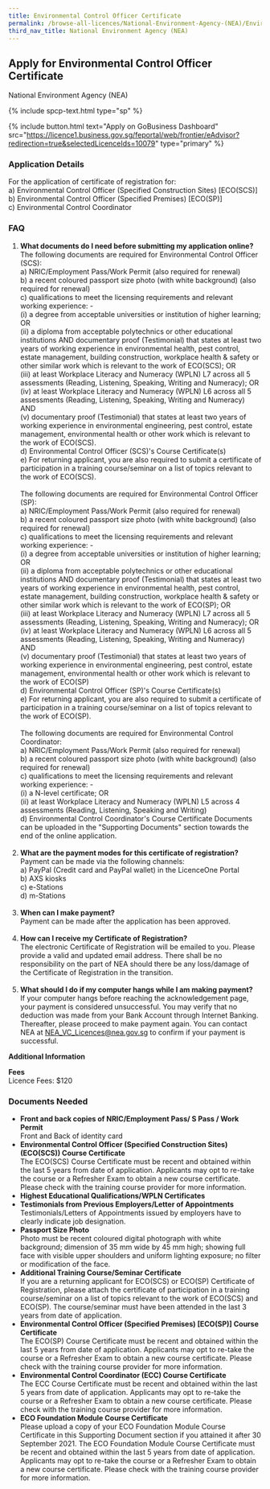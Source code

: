 ```yaml
---
title: Environmental Control Officer Certificate
permalink: /browse-all-licences/National-Environment-Agency-(NEA)/Environmental-Control-Officer-Certificate
third_nav_title: National Environment Agency (NEA)
---
```


## Apply for Environmental Control Officer Certificate

National Environment Agency (NEA)

{% include spcp-text.html type="sp" %}

{% include button.html text="Apply on GoBusiness Dashboard" src="https://licence1.business.gov.sg/feportal/web/frontier/eAdvisor?redirection=true&selectedLicenceIds=10079" type="primary" %}

<H3>Application Details</H3>

<p>For the application of certificate of registration for:<br />a) Environmental Control Officer (Specified Construction Sites) [ECO(SCS)]<br />b) Environmental Control Officer (Specified Premises) [ECO(SP)]<br />c) Environmental Control Coordinator</p>
<h3>FAQ</h3>
<ol>
<li><strong>What documents do I need before submitting my application online?</strong><br />The following documents are required for Environmental Control Officer (SCS):<br />a) NRIC/Employment Pass/Work Permit (also required for renewal)<br />b) a recent coloured passport size photo (with white background) (also required for renewal)<br />c) qualifications to meet the licensing requirements and relevant working experience: -<br />   (i) a degree from acceptable universities or institution of higher learning; OR<br />   (ii) a diploma from acceptable polytechnics or other educational institutions AND documentary proof (Testimonial) that states at least two years of working experience in environmental health, pest control, estate management, building construction, workplace health & safety or other similar work which is relevant to the work of ECO(SCS); OR<br />   (iii) at least Workplace Literacy and Numeracy (WPLN) L7 across all 5 assessments (Reading, Listening, Speaking, Writing and Numeracy); OR<br />   (iv) at least Workplace Literacy and Numeracy (WPLN) L6 across all 5 assessments (Reading, Listening, Speaking, Writing and Numeracy) AND<br />   (v) documentary proof (Testimonial) that states at least two years of working experience in environmental engineering, pest control, estate management, environmental health or other work which is relevant to the work of ECO(SCS).<br />d) Environmental Control Officer (SCS)'s Course Certificate(s)<br />e) For returning applicant, you are also required to submit a certificate of participation in a training course/seminar on a list of topics relevant to the work of ECO(SCS).<br /><br />The following documents are required for Environmental Control Officer (SP):<br />a) NRIC/Employment Pass/Work Permit (also required for renewal)<br />b) a recent coloured passport size photo (with white background) (also required for renewal)<br />c) qualifications to meet the licensing requirements and relevant working experience: -<br />   (i) a degree from acceptable universities or institution of higher learning; OR<br />   (ii) a diploma from acceptable polytechnics or other educational institutions AND documentary proof (Testimonial) that states at least two years of working experience in environmental health, pest control, estate management, building construction, workplace health & safety or other similar work which is relevant to the work of ECO(SP); OR<br />   (iii) at least Workplace Literacy and Numeracy (WPLN) L7 across all 5 assessments (Reading, Listening, Speaking, Writing and Numeracy); OR<br />   (iv) at least Workplace Literacy and Numeracy (WPLN) L6 across all 5 assessments (Reading, Listening, Speaking, Writing and Numeracy) AND<br />   (v) documentary proof (Testimonial) that states at least two years of working experience in environmental engineering, pest control, estate management, environmental health or other work which is relevant to the work of ECO(SP)<br />d) Environmental Control Officer (SP)'s Course Certificate(s)<br />e) For returning applicant, you are also required to submit a certificate of participation in a training course/seminar on a list of topics relevant to the work of ECO(SP).<br /><br />The following documents are required for Environmental Control Coordinator:<br />a) NRIC/Employment Pass/Work Permit (also required for renewal)<br />b) a recent coloured passport size photo (with white background) (also required for renewal)<br />c) qualifications to meet the licensing requirements and relevant working experience: -<br />   (i) a N-level certificate; OR<br />   (ii) at least Workplace Literacy and Numeracy (WPLN) L5 across 4 assessments (Reading, Listening, Speaking and Writing)<br />d) Environmental Control Coordinator's Course Certificate Documents can be uploaded in the "Supporting Documents" section towards the end of the online application.<br /><br /></li>
<li><strong>What are the payment modes for this certificate of registration?</strong><br />Payment can be made via the following channels:<br />a) PayPal (Credit card and PayPal wallet) in the LicenceOne Portal<br />b) AXS kiosks<br />c) e-Stations<br />d) m-Stations<br /><br /></li>
<li><strong>When can I make payment?</strong><br />Payment can be made after the application has been approved.<br /><br /></li>
<li><strong>How can I receive my Certificate of Registration?</strong><br />The electronic Certificate of Registration will be emailed to you. Please provide a valid and updated email address. There shall be no responsibility on the part of NEA should there be any loss/damage of the Certificate of Registration in the transition.<br /><br /></li>
<li><strong>What should I do if my computer hangs while I am making payment?</strong><br />If your computer hangs before reaching the acknowledgement page, your payment is considered unsuccessful. You may verify that no deduction was made from your Bank Account through Internet Banking. Thereafter, please proceed to make payment again. You can contact NEA at <a href="mailto:NEA_VC_Licences@nea.gov.sg" target="_blank" rel="noopener">NEA_VC_Licences@nea.gov.sg</a> to confirm if your payment is successful.</li>
</ol>

<strong>Additional Information</strong>

<p><strong>Fees</strong><br />Licence Fees: $120</p>

<H3>Documents Needed</H3>

<ul>
<li><strong>Front and back copies of NRIC/Employment Pass/ S Pass / Work Permit</strong><br />Front and Back of identity card</li>
<li><strong>Environmental Control Officer (Specified Construction Sites) (ECO(SCS)) Course Certificate</strong><br />The ECO(SCS) Course Certificate must be recent and obtained within the last 5 years from date of application. Applicants may opt to re-take the course or a Refresher Exam to obtain a new course certificate. Please check with the training course provider for more information.</li>
<li><strong>Highest Educational Qualifications/WPLN Certificates</strong></li>
<li><strong>Testimonials from Previous Employers/Letter of Appointments</strong><br />Testimonials/Letters of Appointments issued by employers have to clearly indicate job designation.</li>
<li><strong>Passport Size Photo</strong><br />Photo must be recent coloured digital photograph with white background; dimension of 35 mm wide by 45 mm high; showing full face with visible upper shoulders and uniform lighting exposure; no filter or modification of the face.</li>
<li><strong>Additional Training Course/Seminar Certificate</strong><br />If you are a returning applicant for ECO(SCS) or ECO(SP) Certificate of Registration, please attach the certificate of participation in a training course/seminar on a list of topics relevant to the work of ECO(SCS) and ECO(SP). The course/seminar must have been attended in the last 3 years from date of application.</li>
<li><strong>Environmental Control Officer (Specified Premises) [ECO(SP)] Course Certificate</strong><br />The ECO(SP) Course Certificate must be recent and obtained within the last 5 years from date of application. Applicants may opt to re-take the course or a Refresher Exam to obtain a new course certificate. Please check with the training course provider for more information.</li>
<li><strong>Environmental Control Coordinator (ECC) Course Certificate</strong><br />The ECC Course Certificate must be recent and obtained within the last 5 years from date of application. Applicants may opt to re-take the course or a Refresher Exam to obtain a new course certificate. Please check with the training course provider for more information.</li>
<li><strong>ECO Foundation Module Course Certificate</strong><br />Please upload a copy of your ECO Foundation Module Course Certificate in this Supporting Document section if you attained it after 30 September 2021. The ECO Foundation Module Course Certificate must be recent and obtained within the last 5 years from date of application. Applicants may opt to re-take the course or a Refresher Exam to obtain a new course certificate. Please check with the training course provider for more information.</li>
</ul>

